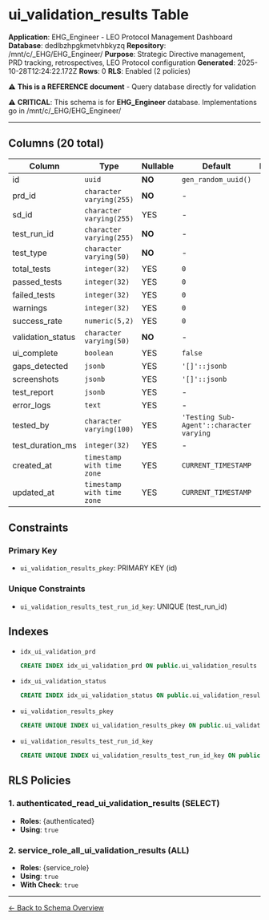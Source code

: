 # ui_validation_results Table

**Application**: EHG_Engineer - LEO Protocol Management Dashboard
**Database**: dedlbzhpgkmetvhbkyzq
**Repository**: /mnt/c/_EHG/EHG_Engineer/
**Purpose**: Strategic Directive management, PRD tracking, retrospectives, LEO Protocol configuration
**Generated**: 2025-10-28T12:24:22.172Z
**Rows**: 0
**RLS**: Enabled (2 policies)

⚠️ **This is a REFERENCE document** - Query database directly for validation

⚠️ **CRITICAL**: This schema is for **EHG_Engineer** database. Implementations go in /mnt/c/_EHG/EHG_Engineer/

---

## Columns (20 total)

| Column | Type | Nullable | Default | Description |
|--------|------|----------|---------|-------------|
| id | `uuid` | **NO** | `gen_random_uuid()` | - |
| prd_id | `character varying(255)` | **NO** | - | - |
| sd_id | `character varying(255)` | YES | - | - |
| test_run_id | `character varying(255)` | **NO** | - | - |
| test_type | `character varying(50)` | **NO** | - | - |
| total_tests | `integer(32)` | YES | `0` | - |
| passed_tests | `integer(32)` | YES | `0` | - |
| failed_tests | `integer(32)` | YES | `0` | - |
| warnings | `integer(32)` | YES | `0` | - |
| success_rate | `numeric(5,2)` | YES | `0` | - |
| validation_status | `character varying(50)` | **NO** | - | - |
| ui_complete | `boolean` | YES | `false` | - |
| gaps_detected | `jsonb` | YES | `'[]'::jsonb` | - |
| screenshots | `jsonb` | YES | `'[]'::jsonb` | - |
| test_report | `jsonb` | YES | - | - |
| error_logs | `text` | YES | - | - |
| tested_by | `character varying(100)` | YES | `'Testing Sub-Agent'::character varying` | - |
| test_duration_ms | `integer(32)` | YES | - | - |
| created_at | `timestamp with time zone` | YES | `CURRENT_TIMESTAMP` | - |
| updated_at | `timestamp with time zone` | YES | `CURRENT_TIMESTAMP` | - |

## Constraints

### Primary Key
- `ui_validation_results_pkey`: PRIMARY KEY (id)

### Unique Constraints
- `ui_validation_results_test_run_id_key`: UNIQUE (test_run_id)

## Indexes

- `idx_ui_validation_prd`
  ```sql
  CREATE INDEX idx_ui_validation_prd ON public.ui_validation_results USING btree (prd_id)
  ```
- `idx_ui_validation_status`
  ```sql
  CREATE INDEX idx_ui_validation_status ON public.ui_validation_results USING btree (validation_status)
  ```
- `ui_validation_results_pkey`
  ```sql
  CREATE UNIQUE INDEX ui_validation_results_pkey ON public.ui_validation_results USING btree (id)
  ```
- `ui_validation_results_test_run_id_key`
  ```sql
  CREATE UNIQUE INDEX ui_validation_results_test_run_id_key ON public.ui_validation_results USING btree (test_run_id)
  ```

## RLS Policies

### 1. authenticated_read_ui_validation_results (SELECT)

- **Roles**: {authenticated}
- **Using**: `true`

### 2. service_role_all_ui_validation_results (ALL)

- **Roles**: {service_role}
- **Using**: `true`
- **With Check**: `true`

---

[← Back to Schema Overview](../database-schema-overview.md)
